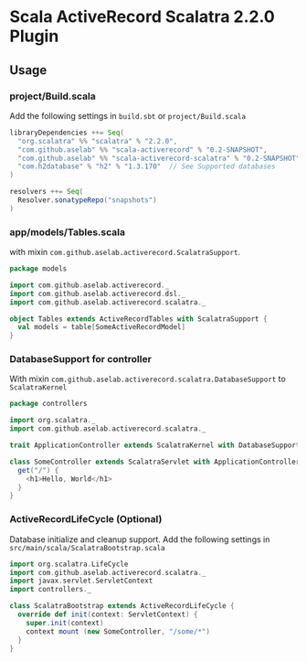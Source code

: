 # Scala ActiveRecord Scalatra 2.2.0 Plugin

## Usage

### project/Build.scala

Add the following settings in `build.sbt` or `project/Build.scala`

```scala
libraryDependencies ++= Seq(
  "org.scalatra" %% "scalatra" % "2.2.0",
  "com.github.aselab" %% "scala-activerecord" % "0.2-SNAPSHOT",
  "com.github.aselab" %% "scala-activerecord-scalatra" % "0.2-SNAPSHOT",
  "com.h2database" % "h2" % "1.3.170"  // See Supported databases
)

resolvers ++= Seq(
  Resolver.sonatypeRepo("snapshots")
)
```

### app/models/Tables.scala

with mixin `com.github.aselab.activerecord.ScalatraSupport`.

```scala
package models

import com.github.aselab.activerecord._
import com.github.aselab.activerecord.dsl._
import com.github.aselab.activerecord.scalatra._

object Tables extends ActiveRecordTables with ScalatraSupport {
  val models = table[SomeActiveRecordModel]
}
```

### DatabaseSupport for controller

With mixin `com.github.aselab.activerecord.scalatra.DatabaseSupport` to `ScalatraKernel`

```scala
package controllers

import org.scalatra._
import com.github.aselab.activerecord.scalatra._

trait ApplicationController extends ScalatraKernel with DatabaseSupport

class SomeController extends ScalatraServlet with ApplicationController {
  get("/") {
    <h1>Hello, World</h1>
  }
}
```

### ActiveRecordLifeCycle (Optional)

Database initialize and cleanup support.
Add the following settings in `src/main/scala/ScalatraBootstrap.scala`

```scala
import org.scalatra.LifeCycle
import com.github.aselab.activerecord.scalatra._
import javax.servlet.ServletContext
import controllers._

class ScalatraBootstrap extends ActiveRecordLifeCycle {
  override def init(context: ServletContext) {
    super.init(context)
    context mount (new SomeController, "/some/*")
  }
}
```
